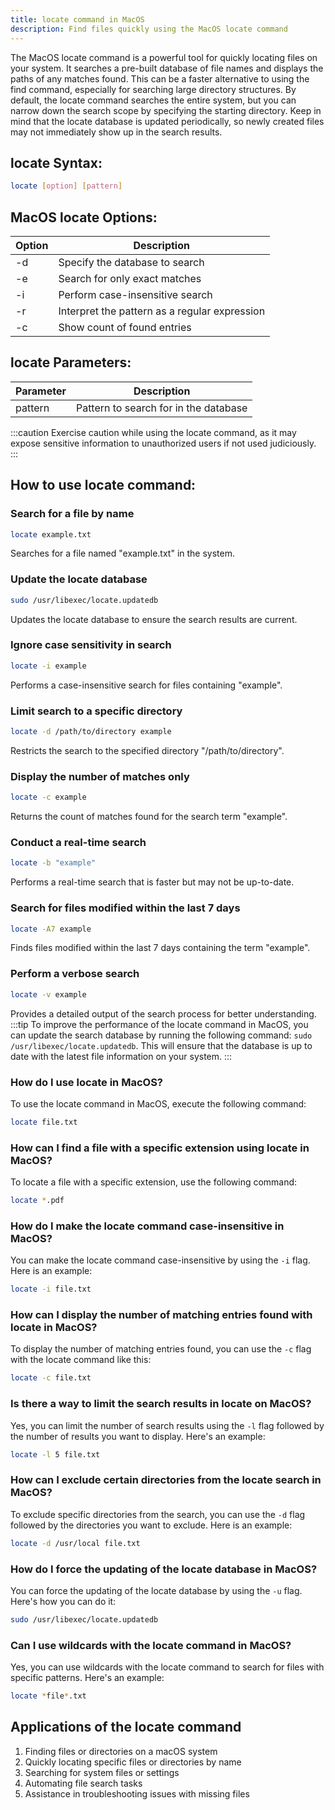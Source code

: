```yaml
---
title: locate command in MacOS
description: Find files quickly using the MacOS locate command
---
```


The MacOS locate command is a powerful tool for quickly locating files on your system. It searches a pre-built database of file names and displays the paths of any matches found. This can be a faster alternative to using the find command, especially for searching large directory structures. By default, the locate command searches the entire system, but you can narrow down the search scope by specifying the starting directory. Keep in mind that the locate database is updated periodically, so newly created files may not immediately show up in the search results.

## locate Syntax:
```bash
locate [option] [pattern]
```

## MacOS locate Options:
| Option | Description |
|--------|-------------|
| -d     | Specify the database to search |
| -e     | Search for only exact matches |
| -i     | Perform case-insensitive search |
| -r     | Interpret the pattern as a regular expression |
| -c     | Show count of found entries |

## locate Parameters:
| Parameter | Description |
|-----------|-------------|
| pattern   | Pattern to search for in the database |

:::caution
Exercise caution while using the locate command, as it may expose sensitive information to unauthorized users if not used judiciously.
:::
## How to use locate command:
### Search for a file by name
```bash
locate example.txt
```
Searches for a file named "example.txt" in the system.

### Update the locate database
```bash
sudo /usr/libexec/locate.updatedb
```
Updates the locate database to ensure the search results are current.

### Ignore case sensitivity in search
```bash
locate -i example
```
Performs a case-insensitive search for files containing "example".

### Limit search to a specific directory
```bash
locate -d /path/to/directory example
```
Restricts the search to the specified directory "/path/to/directory".

### Display the number of matches only
```bash
locate -c example
```
Returns the count of matches found for the search term "example".

### Conduct a real-time search
```bash
locate -b "example"
```
Performs a real-time search that is faster but may not be up-to-date.

### Search for files modified within the last 7 days
```bash
locate -A7 example
```
Finds files modified within the last 7 days containing the term "example".

### Perform a verbose search
```bash
locate -v example
```
Provides a detailed output of the search process for better understanding.
:::tip
To improve the performance of the locate command in MacOS, you can update the search database by running the following command: `sudo /usr/libexec/locate.updatedb`. This will ensure that the database is up to date with the latest file information on your system.
:::

### How do I use locate in MacOS?
To use the locate command in MacOS, execute the following command:
```bash
locate file.txt
```

### How can I find a file with a specific extension using locate in MacOS?
To locate a file with a specific extension, use the following command:
```bash
locate *.pdf
```

### How do I make the locate command case-insensitive in MacOS?
You can make the locate command case-insensitive by using the `-i` flag. Here is an example:
```bash
locate -i file.txt
```

### How can I display the number of matching entries found with locate in MacOS?
To display the number of matching entries found, you can use the `-c` flag with the locate command like this:
```bash
locate -c file.txt
```

### Is there a way to limit the search results in locate on MacOS?
Yes, you can limit the number of search results using the `-l` flag followed by the number of results you want to display. Here's an example:
```bash
locate -l 5 file.txt
```

### How can I exclude certain directories from the locate search in MacOS?
To exclude specific directories from the search, you can use the `-d` flag followed by the directories you want to exclude. Here is an example:
```bash
locate -d /usr/local file.txt
```

### How do I force the updating of the locate database in MacOS?
You can force the updating of the locate database by using the `-u` flag. Here's how you can do it:
```bash
sudo /usr/libexec/locate.updatedb
```

### Can I use wildcards with the locate command in MacOS?
Yes, you can use wildcards with the locate command to search for files with specific patterns. Here's an example:
```bash
locate *file*.txt
```

## Applications of the locate command

1. Finding files or directories on a macOS system
2. Quickly locating specific files or directories by name
3. Searching for system files or settings
4. Automating file search tasks
5. Assistance in troubleshooting issues with missing files